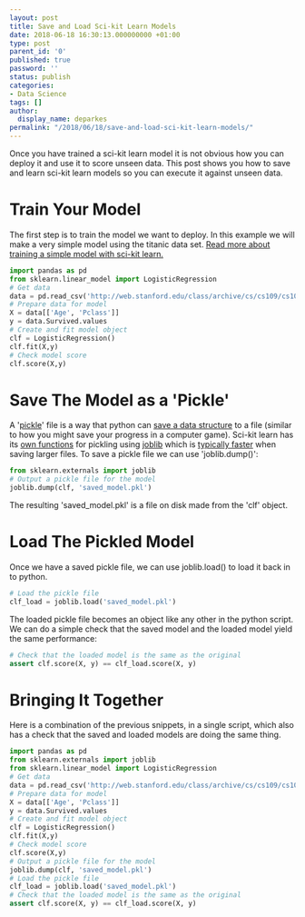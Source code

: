 ```yaml
---
layout: post
title: Save and Load Sci-kit Learn Models
date: 2018-06-18 16:30:13.000000000 +01:00
type: post
parent_id: '0'
published: true
password: ''
status: publish
categories:
- Data Science
tags: []
author:
  display_name: deparkes
permalink: "/2018/06/18/save-and-load-sci-kit-learn-models/"
---
```

Once you have trained a sci-kit learn model it is not obvious how you can deploy it and use it to score unseen data. This post shows you how to save and learn sci-kit learn models so you can execute it against unseen data.
<h1>Train Your Model</h1>
The first step is to train the model we want to deploy. In this example we will make a very simple model using the titanic data set. <a href="{{site.baseurl}}/2018/02/02/scikit-learn-simple-classification/">Read more about training a simple model with sci-kit learn.</a>

```python
import pandas as pd
from sklearn.linear_model import LogisticRegression
# Get data
data = pd.read_csv('http://web.stanford.edu/class/archive/cs/cs109/cs109.1166/stuff/titanic.csv')
# Prepare data for model
X = data[['Age', 'Pclass']]
y = data.Survived.values
# Create and fit model object
clf = LogisticRegression()
clf.fit(X,y)
# Check model score
clf.score(X,y)
```

<h1>Save The Model as a 'Pickle'</h1>
A '<a href="https://pythontips.com/2013/08/02/what-is-pickle-in-python/">pickle</a>' file is a way that python can <a href="http://www.diveintopython3.net/serializing.html">save a data structure</a> to a file (similar to how you might save your progress in a computer game).
Sci-kit learn has its <a href="http://scikit-learn.org/stable/modules/model_persistence.html">own functions</a> for pickling using <a href="https://pythonhosted.org/joblib/persistence.html">joblib</a> which is <a href="https://stackoverflow.com/questions/12615525/what-are-the-different-use-cases-of-joblib-versus-pickle">typically faster</a> when saving larger files.
To save a pickle file we can use 'joblib.dump()':

```python
from sklearn.externals import joblib
# Output a pickle file for the model
joblib.dump(clf, 'saved_model.pkl')
```

The resulting 'saved_model.pkl' is a file on disk made from the 'clf' object.
<h1>Load The Pickled Model</h1>
Once we have a saved pickle file, we can use joblib.load() to load it back in to python.

```python
# Load the pickle file
clf_load = joblib.load('saved_model.pkl')
```

The loaded pickle file becomes an object like any other in the python script.
We can do a simple check that the saved model and the loaded model yield the same performance:

```python
# Check that the loaded model is the same as the original
assert clf.score(X, y) == clf_load.score(X, y)
```

<h1>Bringing It Together</h1>
Here is a combination of the previous snippets, in a single script, which also has a check that the saved and loaded models are doing the same thing.

```python
import pandas as pd
from sklearn.externals import joblib
from sklearn.linear_model import LogisticRegression
# Get data
data = pd.read_csv('http://web.stanford.edu/class/archive/cs/cs109/cs109.1166/stuff/titanic.csv')
# Prepare data for model
X = data[['Age', 'Pclass']]
y = data.Survived.values
# Create and fit model object
clf = LogisticRegression()
clf.fit(X,y)
# Check model score
clf.score(X,y)
# Output a pickle file for the model
joblib.dump(clf, 'saved_model.pkl')
# Load the pickle file
clf_load = joblib.load('saved_model.pkl')
# Check that the loaded model is the same as the original
assert clf.score(X, y) == clf_load.score(X, y)
```

